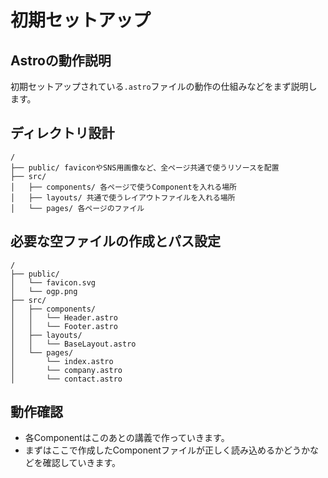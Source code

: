 初期セットアップ
===

## Astroの動作説明

初期セットアップされている`.astro`ファイルの動作の仕組みなどをまず説明します。

## ディレクトリ設計

```
/
├── public/ faviconやSNS用画像など、全ページ共通で使うリソースを配置
├── src/
│   ├── components/ 各ページで使うComponentを入れる場所
│   ├── layouts/ 共通で使うレイアウトファイルを入れる場所
│   └── pages/ 各ページのファイル
```

## 必要な空ファイルの作成とパス設定

```
/
├── public/
│   └── favicon.svg
│   └── ogp.png
├── src/
│   ├── components/
│   │   └── Header.astro
│   │   └── Footer.astro
│   ├── layouts/
│   │   └── BaseLayout.astro
│   └── pages/
│       └── index.astro
│       └── company.astro
│       └── contact.astro
```

## 動作確認

- 各Componentはこのあとの講義で作っていきます。
- まずはここで作成したComponentファイルが正しく読み込めるかどうかなどを確認していきます。